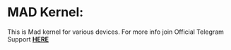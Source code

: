 MAD Kernel:
===========

This is Mad kernel for various devices. For more info join Official Telegram Support
[**HERE**](https://t.me/joinchat/GVNJPEo9KqP-nOXibxSiNg) 
